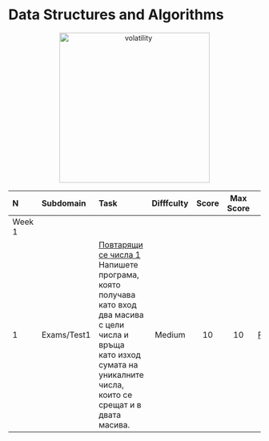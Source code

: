 # Data Structures and Algorithms


<p align="center">
  <img src="https://github.com/mariyaveleva16/Data-structures-and-algorithms/blob/main/Learn-Data-Structures-and-Algorithms-Easily.gif" height="300" alt="volatility">
</p>

<div align="center">
  
N|Subdomain|Task|Difffculty|Score|Max Score|Solution
:-|:-|:-|:-:|:-:|:-:|-:
Week 1||||||
1|Exams/Test1| [Повтарящи се числа 1](https://www.hackerrank.com/contests/sda-2020-2021-test1/challenges/1-257)<br>Напишете програма, която получава като вход два масива с цели числа и връща като изход сумата на уникалните числа, които се срещат и в двата масива. |Medium|10|10| [Povtatqshti_se_chisla.cpp](https://github.com/mariyaveleva16/Data-structures-and-algorithms/blob/main/Exams/Test1/Povtatqshti_se_chisla.cpp)

</div>
